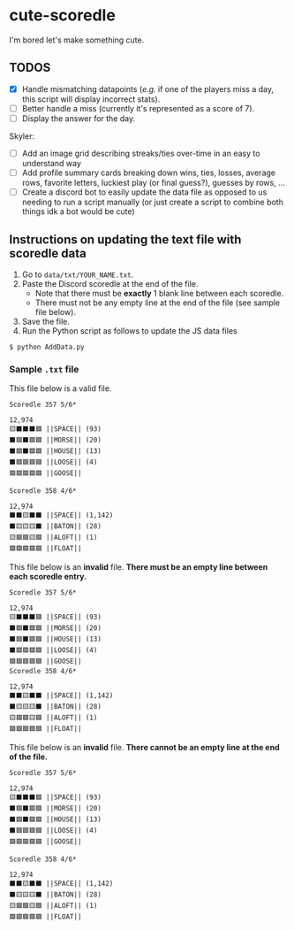 # cute-scoredle
I'm bored let's make something cute.

## TODOS
- [X] Handle mismatching datapoints (_e.g._ if one of the players miss a day, this script will display incorrect stats).
- [ ] Better handle a miss (currently it's represented as a score of 7).
- [ ] Display the answer for the day.

Skyler:
- [ ] Add an image grid describing streaks/ties over-time in an easy to understand way
- [ ] Add profile summary cards breaking down wins, ties, losses, average rows, favorite letters, luckiest play (or final guess?), guesses by rows, ...
- [ ] Create a discord bot to easily update the data file as opposed to us needing to run a script manually (or just create a script to combine both things idk a bot would be cute)

## Instructions on updating the text file with scoredle data
1. Go to `data/txt/YOUR_NAME.txt`.
2. Paste the Discord scoredle at the end of the file. 
   * Note that there must be **exactly** 1 blank line between each scoredle.
   * There must not be any empty line at the end of the file (see sample file below).
3. Save the file.
4. Run the Python script as follows to update the JS data files
```
$ python AddData.py
```

### Sample `.txt` file
This file below is a valid file.
```
Scoredle 357 5/6*

12,974
🟨⬛⬛⬛🟩 ||SPACE|| (93)
⬛🟩⬛🟩🟩 ||MORSE|| (20)
⬛🟩⬛🟩🟩 ||HOUSE|| (13)
⬛🟩🟩🟩🟩 ||LOOSE|| (4)
🟩🟩🟩🟩🟩 ||GOOSE||

Scoredle 358 4/6*

12,974
⬛⬛🟨⬛⬛ ||SPACE|| (1,142)
⬛🟨🟨🟨⬛ ||BATON|| (28)
🟨🟩🟩🟨🟩 ||ALOFT|| (1)
🟩🟩🟩🟩🟩 ||FLOAT||
```

This file below is an **invalid** file. **There must be an empty line between each scoredle entry.**
```
Scoredle 357 5/6*

12,974
🟨⬛⬛⬛🟩 ||SPACE|| (93)
⬛🟩⬛🟩🟩 ||MORSE|| (20)
⬛🟩⬛🟩🟩 ||HOUSE|| (13)
⬛🟩🟩🟩🟩 ||LOOSE|| (4)
🟩🟩🟩🟩🟩 ||GOOSE||
Scoredle 358 4/6*

12,974
⬛⬛🟨⬛⬛ ||SPACE|| (1,142)
⬛🟨🟨🟨⬛ ||BATON|| (28)
🟨🟩🟩🟨🟩 ||ALOFT|| (1)
🟩🟩🟩🟩🟩 ||FLOAT||
```

This file below is an **invalid** file. **There cannot be an empty line at the end of the file.**
```
Scoredle 357 5/6*

12,974
🟨⬛⬛⬛🟩 ||SPACE|| (93)
⬛🟩⬛🟩🟩 ||MORSE|| (20)
⬛🟩⬛🟩🟩 ||HOUSE|| (13)
⬛🟩🟩🟩🟩 ||LOOSE|| (4)
🟩🟩🟩🟩🟩 ||GOOSE||

Scoredle 358 4/6*

12,974
⬛⬛🟨⬛⬛ ||SPACE|| (1,142)
⬛🟨🟨🟨⬛ ||BATON|| (28)
🟨🟩🟩🟨🟩 ||ALOFT|| (1)
🟩🟩🟩🟩🟩 ||FLOAT||

```

